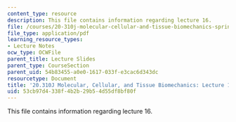 ```yaml
---
content_type: resource
description: This file contains information regarding lecture 16.
file: /courses/20-310j-molecular-cellular-and-tissue-biomechanics-spring-2015/53cb97d4338f4b2b29b54d55df8bf80f_MIT20_310JS15_Lecture16.pdf
file_type: application/pdf
learning_resource_types:
- Lecture Notes
ocw_type: OCWFile
parent_title: Lecture Slides
parent_type: CourseSection
parent_uid: 54b83455-a0e0-1617-033f-e3cac6d343dc
resourcetype: Document
title: '20.310J Molecular, Cellular, and Tissue Biomechanics: Lecture 16'
uid: 53cb97d4-338f-4b2b-29b5-4d55df8bf80f
---
```

This file contains information regarding lecture 16.

